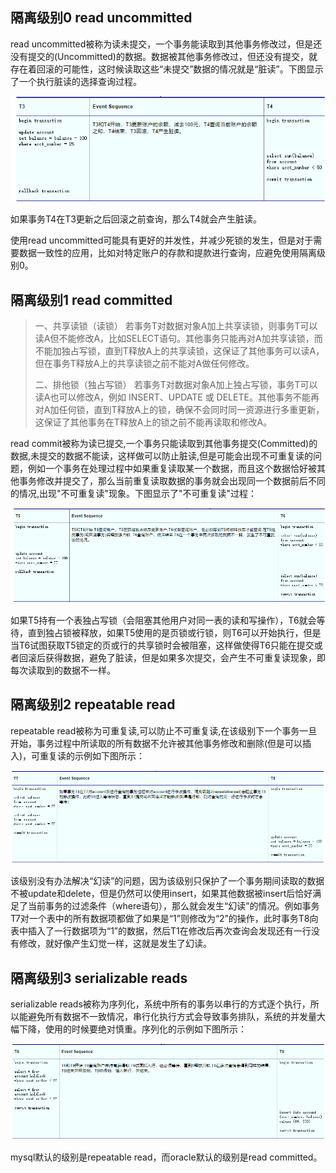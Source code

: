 ## 隔离级别0 read uncommitted

read uncommitted被称为读未提交，一个事务能读取到其他事务修改过，但是还没有提交的(Uncommitted)的数据。数据被其他事务修改过，但还没有提交，就存在着回滚的可能性，这时候读取这些“未提交”数据的情况就是“脏读”。下图显示了一个执行脏读的选择查询过程。

![image-20220410171630293](imgs.assets/image-20220410171630293.png)

如果事务T4在T3更新之后回滚之前查询，那么T4就会产生脏读。

使用read uncommitted可能具有更好的并发性，并减少死锁的发生，但是对于需要数据一致性的应用，比如对特定账户的存款和提款进行查询，应避免使用隔离级别0。

## 隔离级别1 read committed

> 一、共享读锁（读锁）
> 若事务T对数据对象A加上共享读锁，则事务T可以读A但不能修改A，比如SELECT语句。其他事务只能再对A加共享读锁，而不能加独占写锁，直到T释放A上的共享读锁，这保证了其他事务可以读A，但在事务T释放A上的共享读锁之前不能对A做任何修改。
>
> 
>
> 二、排他锁（独占写锁）
> 若事务T对数据对象A加上独占写锁，事务T可以读A也可以修改A，例如 INSERT、UPDATE 或 DELETE。其他事务不能再对A加任何锁，直到T释放A上的锁，确保不会同时同一资源进行多重更新，这保证了其他事务在T释放A上的锁之前不能再读取和修改A。

read commit被称为读已提交,一个事务只能读取到其他事务提交(Committed)的数据,未提交的数据不能读，这样做可以防止脏读,但是可能会出现不可重复读的问题，例如一个事务在处理过程中如果重复读取某一个数据，而且这个数据恰好被其他事务修改并提交了，那么当前重复读取数据的事务就会出现同一个数据前后不同的情况,出现"不可重复读"现象。下图显示了"不可重复读"过程：

![image-20220415210110703](imgs.assets/image-20220415210110703.png)

如果T5持有一个表独占写锁（会阻塞其他用户对同一表的读和写操作），T6就会等待，直到独占锁被释放，如果T5使用的是页锁或行锁，则T6可以开始执行，但是当T6试图获取T5锁定的页或行的共享锁时会被阻塞，这样做使得T6只能在提交或者回滚后获得数据，避免了脏读，但是如果多次提交，会产生不可重复读现象，即每次读取到的数据不一样。

## 隔离级别2 repeatable read

repeatable read被称为可重复读,可以防止不可重复读,在该级别下一个事务一旦开始，事务过程中所读取的所有数据不允许被其他事务修改和删除(但是可以插入)，可重复读的示例如下图所示：

![image-20220415204445122](imgs.assets/image-20220415204445122.png)

该级别没有办法解决“幻读”的问题，因为该级别只保护了一个事务期间读取的数据不被update和delete，但是仍然可以使用insert，如果其他数据被insert后恰好满足了当前事务的过滤条件（where语句），那么就会发生“幻读”的情况。例如事务T7对一个表中的所有数据项都做了如果是“1”则修改为“2”的操作，此时事务T8向表中插入了一行数据项为“1”的数据，然后T1在修改后再次查询会发现还有一行没有修改，就好像产生幻觉一样，这就是发生了幻读。

## 隔离级别3 serializable reads

serializable reads被称为序列化，系统中所有的事务以串行的方式逐个执行，所以能避免所有数据不一致情况，串行化执行方式会导致事务排队，系统的并发量大幅下降，使用的时候要绝对慎重。序列化的示例如下图所示：

![image-20220415200340059](imgs.assets/image-20220415200340059.png)





mysql默认的级别是repeatable read，而oracle默认的级别是read committed。